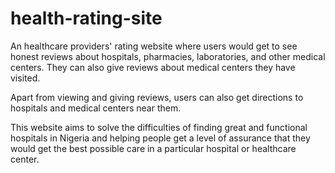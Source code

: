 # health-rating-site

An healthcare providers' rating website where users would get to see honest reviews about hospitals, pharmacies, laboratories, and other medical centers. They can also give reviews about medical centers they have visited. 

Apart from viewing and giving reviews, users can also get directions to hospitals and medical centers near them. 

This website aims to solve the difficulties of finding great and functional hospitals in Nigeria and helping people get a level of assurance that they would get the best possible care in a particular hospital or healthcare center.
